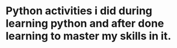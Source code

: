 # Python activities i did during learning python and after done learning to master my skills in it.
